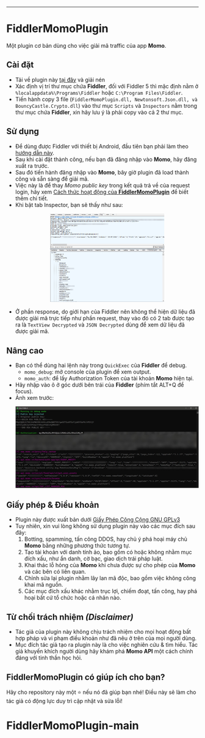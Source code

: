 ---
# FiddlerMomoPlugin
Một plugin cơ bản dùng cho việc giải mã traffic của app **Momo**.

## Cài đặt
- Tải về plugin này [tại đây](https://github.com/thedemons/FiddlerMomoPlugin/releases/) và giải nén
- Xác định vị trí thư mục chứa **Fiddler**, đối với Fiddler 5 thì mặc định nằm ở `%localappdata%\Programs\Fiddler` hoặc `C:\Program Files\Fiddler`.
- Tiến hành copy 3 file (`FiddlerMomoPlugin.dll, Newtonsoft.Json.dll, và BouncyCastle.Crypto.dll`) vào thư mục `Scripts` và `Inspectors` nằm trong thư mục chứa **Fiddler**, xin hãy lưu ý là phải copy vào cả 2 thư mục.

## Sử dụng
- Để dùng được Fiddler với thiết bị Android, đầu tiên bạn phải làm theo [hướng dẫn này](/docs/fiddler-on-android/).
- Sau khi cài đặt thành công, nếu bạn đã đăng nhập vào **Momo**, hãy đăng xuất ra trước.
- Sau đó tiến hành đăng nhập vào **Momo**, bây giờ plugin đã load thành công và sẵn sàng để giải mã.
- Việc này là để thay *Momo public key* trong kết quả trả về của request login, hãy xem [Cách thức hoạt động của **FiddlerMomoPlugin**](/docs/technical-details/) để biết thêm chi tiết.
- Khi bật tab Inspector, bạn sẽ thấy như sau: <br><p align="center"><img src="/img/decrypted_request.jpg" width=300></p>
- Ở phần response, do giới hạn của Fiddler nên không thể hiện dữ liệu đã được giải mã trực tiếp như phần request, thay vào đó có 2 tab được tạo ra là `TextView Decrypted` và `JSON Decrypted` dùng để xem dữ liệu đã được giải mã.

## Nâng cao
- Bạn có thể dùng hai lệnh này trong `QuickExec` của **Fiddler**  để debug.
    - `momo_debug`: mở console của plugin để xem output.
    - `momo_auth`: để lấy Authorization Token của tài khoản **Momo** hiện tại.
- Hãy nhập vào ô ở góc dưới bên trái của **Fiddler** (phím tắt ALT+Q để focus).
- Ảnh xem trước: <br><p align="center"><img src="/img/console.jpg" width=500></p>

## Giấy phép & Điều khoản
- Plugin này được xuất bản dưới [Giấy Phép Công Cộng GNU GPLv3](https://vi.wikipedia.org/wiki/Gi%E1%BA%A5y_ph%C3%A9p_C%C3%B4ng_c%E1%BB%99ng_GNU)
- Tuy nhiên, xin vui lòng không sử dụng plugin này vào các mục đích sau đây:
    1) Botting, spamming, tấn công DDOS, hay chủ ý phá hoại máy chủ **Momo** bằng những phương thức tương tự.
    2) Tạo tài khoản với danh tính ảo, bao gồm có hoặc không nhằm mục đích xấu, như ẩn danh, cờ bạc, giao dịch trái pháp luật.
    3) Khai thác lỗ hỏng của **Momo** khi chưa được sự cho phép của **Momo** và các bên có liên quan.
    4) Chỉnh sửa lại plugin nhằm lây lan mã độc, bao gồm việc không công khai mã nguồn.
    5) Các mục đích xấu khác nhằm trục lợi, chiếm đoạt, tấn công, hay phá hoại bất cứ tổ chức hoặc cá nhân nào.

## Từ chối trách nhiệm *(Disclaimer)*
- Tác giả của plugin này không chịu trách nhiệm cho mọi hoạt động bất hợp pháp và vi phạm điều khoản như đã nêu ở trên của mọi người dùng.
- Mục đích tác giả tạo ra plugin này là cho việc nghiên cứu & tìm hiểu. Tác giả khuyến khích người dùng hãy khám phá **Momo API** một cách chính đáng với tinh thần học hỏi.

## **FiddlerMomoPlugin** có giúp ích cho bạn?
Hãy cho repository này một ⭐ nếu nó đã giúp bạn nhé! Điều này sẽ làm cho tác giả có động lực duy trì cập nhật và sửa lỗi!
# FiddlerMomoPlugin-main
